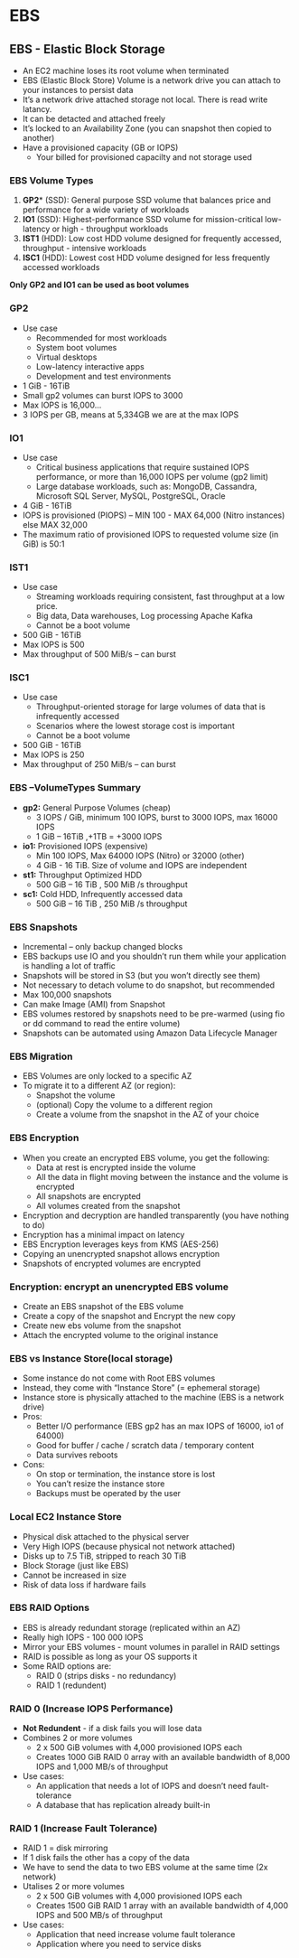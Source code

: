 # EBS

## EBS - Elastic Block Storage

* An EC2 machine loses its root volume when terminated
* EBS (Elastic Block Store) Volume is a network drive you can attach to your instances to persist data
* It’s a network drive attached storage not local. There is read write latancy.
* It can be detacted and attached freely
* It’s locked to an Availability Zone (you can snapshot then copied to another)
* Have a provisioned capacity (GB or IOPS) 
  * Your billed for provisioned capacilty and not storage used
 
 ### EBS Volume Types
1. **GP2*** (SSD): General purpose SSD volume that balances price and performance for a wide variety of workloads
2. **IO1** (SSD): Highest-performance SSD volume for mission-critical low-latency or high - throughput workloads
3. **IST1** (HDD): Low cost HDD volume designed for frequently accessed, throughput - intensive workloads
4. **ISC1** (HDD): Lowest cost HDD volume designed for less frequently accessed workloads

**Only GP2 and IO1 can be used as boot volumes**

### GP2
* Use case
  * Recommended for most workloads
  * System boot volumes
  * Virtual desktops
  * Low-latency interactive apps
  * Development and test environments
* 1 GiB - 16TiB
* Small gp2 volumes can burst IOPS to 3000
* Max IOPS is 16,000...
* 3 IOPS per GB, means at 5,334GB we are at the max IOPS

### IO1
* Use case
  * Critical business applications that require sustained IOPS performance, or more than 16,000 IOPS per volume (gp2 limit)
  * Large database workloads, such as: MongoDB, Cassandra, Microsoft SQL Server, MySQL, PostgreSQL, Oracle
* 4 GiB - 16TiB
* IOPS is provisioned (PIOPS) – MIN 100 - MAX 64,000 (Nitro instances) else MAX 32,000 
* The maximum ratio of provisioned IOPS to requested volume size (in GiB) is 50:1

### IST1
* Use case
  * Streaming workloads requiring consistent, fast throughput at a low price. 
  * Big data, Data warehouses, Log processing Apache Kafka
  * Cannot be a boot volume
* 500 GiB - 16TiB
* Max IOPS is 500
* Max throughput of 500 MiB/s – can burst

### ISC1
* Use case
  * Throughput-oriented storage for large volumes of data that is infrequently accessed
  * Scenarios where the lowest storage cost is important
  * Cannot be a boot volume
* 500 GiB - 16TiB
* Max IOPS is 250
* Max throughput of 250 MiB/s – can burst

### EBS –VolumeTypes Summary
* **gp2:** General Purpose Volumes (cheap)
  * 3 IOPS / GiB, minimum 100 IOPS, burst to 3000 IOPS, max 16000 IOPS 
  * 1 GiB – 16TiB ,+1TB = +3000 IOPS
* **io1:** Provisioned IOPS (expensive)
  * Min 100 IOPS, Max 64000 IOPS (Nitro) or 32000 (other) 
  * 4 GiB - 16 TiB. Size of volume and IOPS are independent
* **st1:** Throughput Optimized HDD
  * 500 GiB – 16 TiB , 500 MiB /s throughput
* **sc1:** Cold HDD, Infrequently accessed data 
  * 500 GiB – 16 TiB , 250 MiB /s throughput
  
### EBS Snapshots
* Incremental – only backup changed blocks
* EBS backups use IO and you shouldn’t run them while your application is handling a lot of traffic
* Snapshots will be stored in S3 (but you won’t directly see them)
* Not necessary to detach volume to do snapshot, but recommended
* Max 100,000 snapshots
* Can make Image (AMI) from Snapshot
* EBS volumes restored by snapshots need to be pre-warmed (using fio or dd command to read the entire volume)
* Snapshots can be automated using Amazon Data Lifecycle Manager

### EBS Migration
* EBS Volumes are only locked to a specific AZ
* To migrate it to a different AZ (or region):
  * Snapshot the volume
  * (optional) Copy the volume to a different region
  * Create a volume from the snapshot in the AZ of your choice
  
### EBS Encryption
* When you create an encrypted EBS volume, you get the following:
  * Data at rest is encrypted inside the volume
  * All the data in flight moving between the instance and the volume is encrypted 
  * All snapshots are encrypted
  * All volumes created from the snapshot
* Encryption and decryption are handled transparently (you have nothing to do)
* Encryption has a minimal impact on latency
* EBS Encryption leverages keys from KMS (AES-256)
* Copying an unencrypted snapshot allows encryption
* Snapshots of encrypted volumes are encrypted

### Encryption: encrypt an unencrypted EBS volume
* Create an EBS snapshot of the EBS volume
* Create a copy of the snapshot and Encrypt the new copy
* Create new ebs volume from the snapshot 
* Attach the encrypted volume to the original instance

### EBS vs Instance Store(local storage)
* Some instance do not come with Root EBS volumes
* Instead, they come with “Instance Store” (= ephemeral storage)
* Instance store is physically attached to the machine (EBS is a network drive)
* Pros:
  * Better I/O performance (EBS gp2 has an max IOPS of 16000, io1 of 64000)
  * Good for buffer / cache / scratch data / temporary content 
  * Data survives reboots
* Cons:
  * On stop or termination, the instance store is lost
  * You can’t resize the instance store
  * Backups must be operated by the user

### Local EC2 Instance Store
* Physical disk attached to the physical server
* Very High IOPS (because physical not network attached)
* Disks up to 7.5 TiB, stripped to reach 30 TiB
* Block Storage (just like EBS)
* Cannot be increased in size
* Risk of data loss if hardware fails

### EBS RAID Options
* EBS is already redundant storage (replicated within an AZ)
* Really high IOPS - 100 000 IOPS
* Mirror your EBS volumes - mount volumes in parallel in RAID settings
* RAID is possible as long as your OS supports it
* Some RAID options are: 
  * RAID 0 (strips disks - no redundancy)
  * RAID 1 (redundent)
 
### RAID 0 (Increase IOPS Performance)
* **Not Redundent** - if a disk fails you will lose data
* Combines 2 or more volumes 
  * 2 x 500 GiB volumes with 4,000 provisioned IOPS each
  * Creates 1000 GiB RAID 0 array with an available bandwidth of 8,000 IOPS and 1,000 MB/s of throughput
* Use cases:
  * An application that needs a lot of IOPS and doesn’t need fault-tolerance
  * A database that has replication already built-in

### RAID 1 (Increase Fault Tolerance)
* RAID 1 = disk mirroring
* If 1 disk fails the other has a copy of the data
* We have to send the data to two EBS volume at the same time (2x network)
* Utalises 2 or more volumes 
  * 2 x 500 GiB volumes with 4,000 provisioned IOPS each 
  * Creates 1500 GiB RAID 1 array with an available bandwidth of 4,000 IOPS and 500 MB/s of throughput
* Use cases:
  * Application that need increase volume fault tolerance
  * Application where you need to service disks
